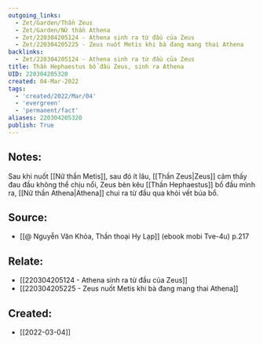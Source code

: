 ```yaml
---
outgoing_links:
  - Zet/Garden/Thần Zeus
  - Zet/Garden/Nữ thần Athena
  - Zet/220304205124 - Athena sinh ra từ đầu của Zeus
  - Zet/220304205225 - Zeus nuốt Metis khi bà đang mang thai Athena
backlinks:
  - Zet/220304205124 - Athena sinh ra từ đầu của Zeus
title: Thần Hephaestus bổ đầu Zeus, sinh ra Athena
UID: 220304205320
created: 04-Mar-2022
tags:
  - 'created/2022/Mar/04'
  - 'evergreen'
  - 'permanent/fact'
aliases: 220304205320
publish: True
---
```

## Notes:
Sau khi nuốt [[Nữ thần Metis]], sau đó ít lâu, [[Thần Zeus|Zeus]] cảm thấy đau đầu không thể chịu nổi, Zeus bèn kêu [[Thần Hephaestus]] bổ đầu mình ra, [[Nữ thần Athena|Athena]] chui ra từ đầu qua khỏi vết búa bổ.
## Source:
- [[@ Nguyễn Văn Khỏa, Thần thoại Hy Lạp]] (ebook mobi Tve-4u) p.217

## Relate:
- [[220304205124 - Athena sinh ra từ đầu của Zeus]]
- [[220304205225 - Zeus nuốt Metis khi bà đang mang thai Athena]]
## Created:
- [[2022-03-04]]
